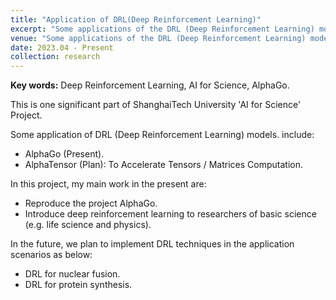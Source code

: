 ```yaml
---
title: "Application of DRL(Deep Reinforcement Learning)"
excerpt: "Some applications of the DRL (Deep Reinforcement Learning) model, 2023.04 - Present"
venue: "Some applications of the DRL (Deep Reinforcement Learning) model, 2023.04 - Present"
date: 2023.04 - Present
collection: research
---
```

**Key words:** Deep Reinforcement Learning, AI for Science, AlphaGo.

This is one significant part of ShanghaiTech University 'AI for Science' Project.

Some application of DRL (Deep Reinforcement Learning) models. include:

* AlphaGo (Present).
* AlphaTensor (Plan): To Accelerate Tensors / Matrices Computation.

In this project, my main work in the present are:

* Reproduce the project AlphaGo.
* Introduce deep reinforcement learning to researchers of basic science (e.g. life science and physics).

In the future, we plan to implement DRL techniques in the application scenarios as below:

* DRL for nuclear fusion.
* DRL for protein synthesis.
